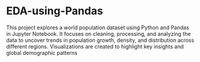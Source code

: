 # EDA-using-Pandas
This project explores a world population dataset using Python and Pandas in Jupyter Notebook. It focuses on cleaning, processing, and analyzing the data to uncover trends in population growth, density, and distribution across different regions. Visualizations are created to highlight key insights and global demographic patterns
